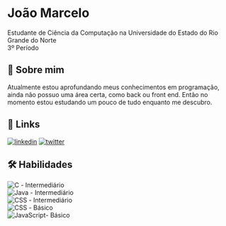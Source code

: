 
# João Marcelo

Estudante de Ciência da Computação na Universidade do Estado do Rio Grande do Norte  
3º Período


## 🚀 Sobre mim
Atualmente estou aprofundando meus conhecimentos em programação, ainda não possuo uma área certa, como back ou front end. Então no momento estou estudando um pouco de tudo enquanto me descubro. 


## 🔗 Links
[![linkedin](https://img.shields.io/badge/linkedin-0A66C2?style=for-the-badge&logo=linkedin&logoColor=white)](https://www.linkedin.com/in/jo%C3%A3o-marcelo-nunes-de-souza-923106274/)
[![twitter](https://img.shields.io/badge/twitter-1DA1F2?style=for-the-badge&logo=twitter&logoColor=white)](https://twitter.com/conklaaa)



## 🛠 Habilidades
![C](https://img.shields.io/badge/C-00599C?style=for-the-badge&logo=c&logoColor=white) - Intermediário  
![Java](https://img.shields.io/badge/Java-ED8B00?style=for-the-badge&logo=openjdk&logoColor=white)  - Intermediário   
![CSS](https://img.shields.io/badge/HTML5-E34F26?style=for-the-badge&logo=html5&logoColor=white ) - Intermediário  
![CSS](https://img.shields.io/badge/CSS3-1572B6?style=for-the-badge&logo=css3&logoColor=white) - Básico     
![JavaScript](https://img.shields.io/badge/JavaScript-F7DF1E?style=for-the-badge&logo=javascript&logoColor=black)- Básico  
